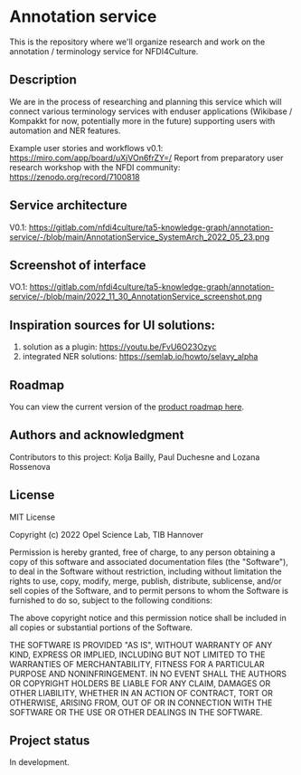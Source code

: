 # Annotation service

This is the repository where we'll organize research and work on the annotation / terminology service for NFDI4Culture.

## Description
We are in the process of researching and planning this service which will connect various terminology services with enduser applications (Wikibase / Kompakkt for now, potentially more in the future) supporting users with automation and NER features.

Example user stories and workflows v0.1: https://miro.com/app/board/uXjVOn6frZY=/
Report from preparatory user research workshop with the NFDI community: https://zenodo.org/record/7100818 

## Service architecture

V0.1: https://gitlab.com/nfdi4culture/ta5-knowledge-graph/annotation-service/-/blob/main/AnnotationService_SystemArch_2022_05_23.png

## Screenshot of interface
VO.1: https://gitlab.com/nfdi4culture/ta5-knowledge-graph/annotation-service/-/blob/main/2022_11_30_AnnotationService_screenshot.png 

## Inspiration sources for UI solutions:
1) solution as a plugin: https://youtu.be/FvU6O23Ozyc
2) integrated NER solutions: https://semlab.io/howto/selavy_alpha  

## Roadmap
You can view the current version of the [product roadmap here](https://docs.google.com/spreadsheets/d/1vaIIuVmeJM7F9hfCqZXNk-QC6Z1-XcoMeWWEE6eW9TE/edit?usp=sharing).

## Authors and acknowledgment
Contributors to this project: Kolja Bailly, Paul Duchesne and Lozana Rossenova

## License
MIT License

Copyright (c) 2022 Opel Science Lab, TIB Hannover

Permission is hereby granted, free of charge, to any person obtaining a copy
of this software and associated documentation files (the "Software"), to deal
in the Software without restriction, including without limitation the rights
to use, copy, modify, merge, publish, distribute, sublicense, and/or sell
copies of the Software, and to permit persons to whom the Software is
furnished to do so, subject to the following conditions:

The above copyright notice and this permission notice shall be included in all
copies or substantial portions of the Software.

THE SOFTWARE IS PROVIDED "AS IS", WITHOUT WARRANTY OF ANY KIND, EXPRESS OR
IMPLIED, INCLUDING BUT NOT LIMITED TO THE WARRANTIES OF MERCHANTABILITY,
FITNESS FOR A PARTICULAR PURPOSE AND NONINFRINGEMENT. IN NO EVENT SHALL THE
AUTHORS OR COPYRIGHT HOLDERS BE LIABLE FOR ANY CLAIM, DAMAGES OR OTHER
LIABILITY, WHETHER IN AN ACTION OF CONTRACT, TORT OR OTHERWISE, ARISING FROM,
OUT OF OR IN CONNECTION WITH THE SOFTWARE OR THE USE OR OTHER DEALINGS IN THE
SOFTWARE.

## Project status
In development.
